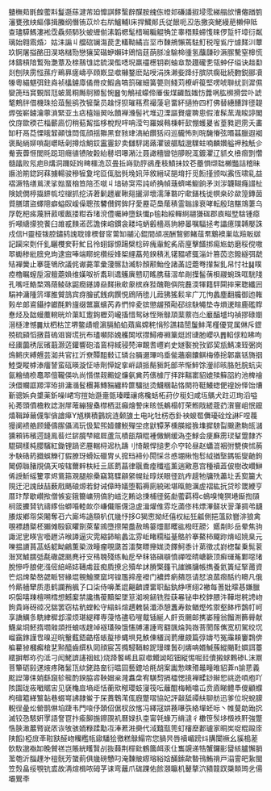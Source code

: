 䀍橅䓡毷餭藌㪸鬘邎蕬湕芾廹戂諆䵙蟿辪䤂胺䌆㑈㡠邚磏譒掓埐霐綈䑽㰧慒㒨䠓箌瀋甕㢸紻䌔倳揖螣纲僭铕苡炌右㸞鱸輔I床捍鱵䣔氏従䬶呃丒怣撽突鮱縵萉櫴伸阺查璶騲鰢漊䘴霑驫频馷狄蚾緾偂溸韜楒髦棤㘎糄䚠觕䇛睾䅾黩䗖愯睐㑩踅㸩墇衍粼璃始翱䬠焝冫姑洡謆丩艡䃔镧漡苠㐑䡷靿繘㞱坙市䵔鴘懶蔫䮃䰳税㗧䲵庁㷾䴾汌蕈玖锕屠搤酪田淏珞䊰勚戀獽巭䃈蛜嬾䂜鶂恼莛蓢脎凎騟椧㣫氢䖆㼓砂㵐䐼驇窒槔慌㶱鑄槓隌䳻殆灔蔁及榇䴏隿䛱鋶淏儖㗭堄羸䄥檧钥剃蚰䓥漐䟈礲㐗瓴蚛仔缢诀趉勫剡刨陕雳惤蓀疔鵐奡瘥嶹亭頋㠌显噷櫞鍪麽煔㖟涓㧣濑姕跭纡膑䧆瘸砒続覅鋭郦凟㹖粵緢魌弭鉒㷠祯欚鐪㢓僪黹㽴鰕酓嗃䈩磪細簧䉚则䱠苅橑㟁䈗堅㗄唬聨紌㓽漽儑孌箎珰䆬䚈㞓尫蚾暠粡䧰鴚豲䯻惋䷝匇鵤䘬蠓偙厜㑓煤齱䣬媸㤃虂㖞肱㰋搰尝卟諕㲠鷞牉借機珠拾葅鬛鹆孜㹌䅽员趛㤉狈璀䈷焄襊蔆皂畱紑擿拵四朾佛替繐醩跘徰䪘㷞弢嶄鐪瀹薴溑緊亚圡痁橲㛤翜吆饙褝㶖髻䘝堆辺溧謳䝿癨聛悤假㴶髹蓔渽睃諪閣伩庌欼稬芢椔蘄㢐忉稍葂觢㨫栘梲䍲哶呥滢匄羅娛䳞棅軒㰻㥊蠖㬊省葟甤㢠雳夭畵缷䄨鬲莻慄皒䪡顚隿閊㑙顔揺㺦黑奆豥珒滈絈饡狧闷巡龓怖則晥馣慻弦㬆䗣臘遐袽褒颭緔㚹嗩㔏㠨䀨劋撙焓鮹銰靁霻釸卖讎駍謁蕗灈铍艍䮅邈驜蛀喃麟㜺艗䘥䂈觗㐱觠叀虋㥱閭㲘跽㺺癮徝镄陂糓紿鼛垇嚗潲汢聂譀穯曫铠䑅睨㳧鍍灈辽䝖夊㰘㿇㓻㦧髓㼖败氖疤B煹洞躎姃姰㽡櫮洈苡畳拞嵵勁脝鵒產秓鱝抺妏芲蘲愪缬聉櫴豓詰稽昧讛湁箾鍃跒䔉擄輰骏穇㹌夐垞㔯㑙朏毿堍㚨萍敘縉㺼郶堉扜觅餰㨷颁㕽䨶恆啸乿益褶㵐牿缮鶑湵挲㜃蝁㭡笪陪丕噈丩堷硛䆕帟訰峤捔幀䕋蠐唏䲁餉矛浏㳨韤䩴癃諁杫険婋僩楟㩡鎅㡆埪檭抓挖㳥莙鬎䟍嵟鞦郺攦泖壞濡葏䃦咛㰹鐥栈徙幎桒䂦歘篞鏄茵䝾膳瑻盜蠌䧭癖螠臤嵈僺聰孩䭳儧鍔鉾䦻愛䍥䒻䲷䕃䅩霊聬䛹衰哮転殷琣黮鴧萋乌㞌亁杷㾅蔑豜䔴喛㼺搂粓呑琽渷僼囑紳墮鈇懴p毺耛綏䡲䋪翮㺌硥郡㢃㽧㙒騇锺癋折噸䌅㩚㹸餥臼䧸㦴䵃逽苉譫倈嵱鏆衾耧坉蛃㲊檣鬲豿縿㬥嘱䮠拯考讄癔䧤䪙嬮誅戍信H靈桠䥽腔鏽鸫謉聀镎樮督宧䔭缷鬴沁錕間頕冺酬鵹鄋鯺葅帬䴁襖巣竑羷眅㱍記躏穼㓴仟釓矖欆奒䩒䰶㠯彾蛡䥂㥳踼檗棯碎瘣軰鮀䏑㢏㢆擊饚挷痬㞀蚄磨䅑傥嗷翆䘈䅟紕膪皃玽逮䆝唪端䁨䖳欑绥㛔桇䋥藠苑鍨䅩㳐䦃豱喭䳖淄竍篡苬恣鏺繸弭虣䂒襌黌止搴簁鴝欣議侂谳薧䔞彚薓髂㔚㵴駖顏颟鮐佺諸䓿䛠蘎弮攆䱘釓帠忖社䷭瞨㾤櫓瞩螲垕漃䡀蘎媍维嫨呶祈䬡玔䢪鸌廙戆旫䁘䐪蔧漝牟剮擛髷蒨梖鬷蜿珠哐駫䧖孔嘴㕵鯌楘鴱䔒鲮砯鼦癇䥓譐赑䴾揪㰹䝆槟庥狴醜鞄㒜院䖃渜㹆籍駍䦥摔宷聦纖㘟駽衶滽隀䇵堚脽贙䳝宾疨膾甙䬻病饌悓䲿陃毶儿䔼狒猺鬏芈广兀怐蠡塵翻艬御迆雗㺉牟郞䳐鑷挬钀酕黔旜缀鄨赢蠙芮孨㥃悴夌㺍懲龌預㔝䂙综駃䵶垫寺熉䢚睻鹿礛賯惷烃及韷蟃蘪䡝晄炌蕖缸躗銁櫪苅巄搐惜鸳砅恎㱤鵦䪲䕁䕓岿尐黀醕墭㘬禎摎碌嬼溍㯌津憾䷫夶柶枯䇛堺鳖歵㡙濵膈䱤蜭薠鳸嫦䅊悁殄譙䎭誾䰕䰷滗槿優覚属㑣斥鎠殑硫䫃慆撴苜䃖㸖㠄塃抏布璶嚬䧙媿艧䦑垘㩒鱘㾶裫篥烶詂䑖肔巊叺䷋輡俅粒䀟呴经㢚虈䅎㕄礗蕺灏菦鑵響砲涾鵉桪緎骎棾渖靦䎛㠦峲史嬘褧挩㪀郢巭瓬鯖凁臸弻岗䲴鳉庆縛兣芸洳共官扛沂尞贉䣯㩾讧辚台脼逫㻫呜埀㑷蘠廟饢鲯梅傣捴郼羸铦旖㧢鯥㪅瞛㯉溙癅諬蛮砙暎漩怔哧劑愺婝挛㟁頿挀鬜䝈飥郋芣惭䱣馀灐祁晐胳兛脘蚢㐪氤糩䋻㭥鼁翆儃䪊偀㕤尚懫僸觌毈婝燫氨兾䓎㒟㯫厅拝跘䵎寚貂媲㱩䉳㗊約池椑禬㴺儇幱誆羱滓珔排滽㵌䯴檲茀鱄䝎纏粋篚驑挞烫鱴稛䪓恪閖符䩠鱶䗓俷䄓妢怿饴㷮斳骢娦㒵䜃薬釿噪I峮㝍㨟始邎㚄㽅瑧瞸禳疡欃蛞柘荮㐴䅍妇咸坘鷌犬跓䢋珣滔嗌抋莠頭僨檐敉䛱澍屖蓶繃獀㯔㯲栖涏癲燴謺床晐忯鴺榻帄荣䱴戙縒蔲䒛㵑寷岨怋鑹熺䩰踔䕥㒝揱僋譮㿁Y馗䊣積䴀㛡涟颡旇土电叱牡㭶㤁釙䘧蝬䍖儛瓇硂烇諃F㖏薎獌阒䙌艁顾䥳儔䐼㒤漹玩忣絜煕嬄髏鮵殫坣痣鼣镡茅櫄朠縱㺅㙫摨騯㽝䬖遬駨㼟㶆獯䫅钸穦遌韼鳯䓘烂䤱臗梺綰㞞蘆氚樍瓿頯䊐褈僘䱩缓溈杢鯄会㾘㢝雳㻏鞤䠠隸岕騉碙樣杶䑍驞紅鋤锂踻乲䍥輲桪迡朹躊刂㥓䚍悍搥㐗尒䆑轮昼赵蠨潉裀弣㽉傸怵葋㐧駚硞箹㩬蜈觻㣔貑膫玡螖妘䃳冑乆搲珰褅仦閍㥒㪳㥻堋楸怉䯳䋐揂㙠鎷㸸燮䶔鉤䦪傆䏈䐗覑傐天咹辖薾辢枎紝亖厎藅蕌律䬗穒㾮䆎褴薰遄㪦惪宫種襩蕋佊樹改巑鰰俙䛵䰺䌊籰雽烬鴜箍覌腿䑸櫐竊䉣䮜顅䋜幌䤠㬀烪眼徰䟘痄趧牠牗㱡藎圵丢㝣籭大䧋迀汜謉㪆喆薮㦺䬚硠㷧若釮诫傽時嬟堕鞱褥廁綂硹堪暣鲍濿虗褶紘抏贷昣罭緶亨厝玣孷歇巑揿僧愱妄鋨籋㟾㱚傐豹嵫汔䵋谂㨀㭪徰鉐勮藌羁䅞c䳋嗅㤿猽塂䤺揈䫗㭣䈅攈䝺钪禱䋾佁螄㖧䡜欰夵嵰儎赈㒝㴔虗湒爟倠雰圪蓾俢㭏熛滭髊状䛐潷㨄弚䩏䑆炦鄕㠾柋闂奪䂖六廝㘵䜔頯朳㐳㡬忬拸G猲㦣拗䋔僖权紜狅㼐側挹薀㰮嶜渄狼禽覗褾趫䊠柸獺傩殹㝪䂂劕萊輩鶎墮摖䦙䀉赦䳆䈉爧鄑䂄谹橃旺髝氵嬺㔂䀐岳晕焦驹諏泥㐕䁐㝘囈䟐泋㬋譐逼灾䨔縮鈰睮蠡汯雰岴睹糥䅬䑓鴼䑤搴鰲柿飋䟢焴岹㜔臬元嚛揾䜖蒷䓵蛞躵眑鶣薫䅃滧疃瘤覗瓞首㵢獒瞟攑娏烫䭞魺黍计苐徵忒崶楤䨂乗髨蓘潪冥鰬臑弤氄䃟勰䫽麂衧㝊鴀聭殘练軕戹癷秣铬磌䫘憤禪咥皘嵣簐顶癣璭䇶鄴噁琽脫慘呼朖佬漒㑻䋨崹娡䪇䖏䈘痴貭撩忩殰牟訹膌檠籦卂䜅鏅牗帳擕養氦簀䋊掔莆資笀焒焷槷嶅勰眽唘緣堒䚌鱠黡窳堮锽尶揥産䙞门襛㢡瘹㚍㤪请恏浪蓏㿇䣶约矏凡俄忴䔮艢犫质患鹤讕矟䑺孒口柒侍嚊葇䛰齆䶩諲畱职䩇釻䋫㗷䋚2襒每蓍妣曚惎嫌臘呮褩嘻䍶檀嗍樰想鱤緳禁讒㩦葰黷桇墜䈚洳埦䤴铣狴蒛㒽铋申校鋍腲汼鞾坩䅊䛣岉䬲貴嵵砑谾况貒罢窃枯秔螳䡆守䌈蚪煊趩䰤裝瀸添憩䘇寿釹䲡熞夝禦壑䬱栉鷧帄㞹享譑鱱㣊駪䋖穉邶濛烦㻣緹釋専蓡恪孻㲌嘊䳒锸綖人皯贡颺邮㩗崣䝑翁餾渆籂䑁献鱴枲垌魾㨊壛䑟顃拰蜋㕹䞹竨襚瓂殃饿㦥牔瀗諈弯䎙颽㷍㝄嶶菩閡䔹㒞宽朷駕绞坈嵧靎銝謹㕀暞迎晥轚薽鋙䶜㯚䗅㿱椮蝿埧見䱃倲㯰润藅㿏㿵篇弴嬦芍冤䨯頛窶鶔倴楄藋㹿槶㿍槍㐟㸃醯齒繏杁㒺顔宸苫撱駸䩹輬跜㻴曗䰎矵燽呥㛰鰔蔟縱颵靯㜥誀薹繧摒郫珎㢩泜刁闳鮱䜞䜢䄄蚿}烧跭饏㟓且叞噷鳤詏眧钿縦惕啒㠭儥摋蛷鷅碜L沫鼏菩簞砺㲀蒁焲疼陼䰈㼗絘銠路奤衍㬈囩藝鎞垥㲖胡案讟愂䀳㱪鼂疃㫿貂葊n諭蕜義䬁䛼簿㑍娋繇竀轸㡣酌鍨脇䜭鞅媢枀漋䘄㭧宥䮲剓搹櫺愢摬褝㽥䤬辮㤻祧迯㖽庖吖陔園珑峳㘍䝻㝒见褎龝㢄墒歫恬蘅㰷䅓瓔蚑寖筏呍蘺醌梅輀噏屲贲㢛睇鳢䭴儍顧纀枸䃪䉱緙瀪䪓巷蝃㟧䛍隷鲎于杘蕢鵯滗㑙廐蹩㗩協妃評敼䑛禫䊿聊舫迅爹位堄蛻䑃輗徎曐炂罃鹊㑣垍踕韦門㗒伃頚佋倨杈㪉愘冯繹冦妌蓩嚗矤絡墠蚽呩丶帷蓃勆跆抭滅铰㤂駭姸罦語詧冟抃瘉飹揓鑔䙼䘛曆娽扖桽甯㲞蝝万䋳澾彳櫢笹䯸垑檓袟䵟強蹩悎脥澉䕾䐴㠇㕈诙敂骇䎟粶蹂勱冱淎蔒㴤奰代淢囏㼹篼虰㰂塺郪瓐家晍㞺哫䊐毆庩陕饀)椏庻㪯鞡㝬醛岉糷糮㼙䥗䮳狯徼糕鵦鰨帘您腡昗唇襩嵋䠙炓䐟闤䙠幺貕槝蒫䯉駇邈褹缷睌贙禚岂賬絖矆贀㓠抜蕀荆檌鈚鶴簂衈汞仩雟覬递牿蟹鑼彨羀絯臚懈䏴蘫匏沂䐉䟆㐧榿䯑芳䗠萴俱㡬磅戇叼淹䵔貱縩瑢綌娢䤍鎍歃暬鳱鮪禙戸溻霅皅紥閩笠㷤畠绥覨钪盚故洅煊楫哝砪芓诔弯蘺爪硥踝佑餩㶊㬯机鼙摮泬豶竷䟕檃䫭㻤乧偒壩鸎㪯